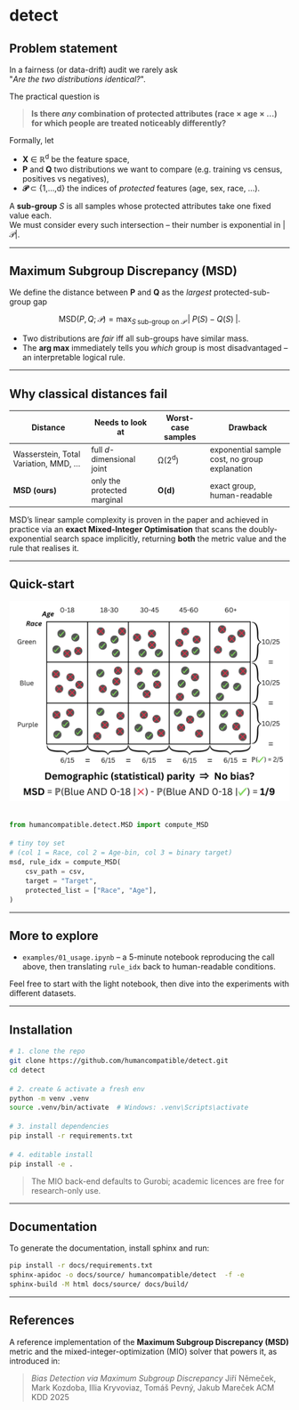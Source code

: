 # detect

## Problem statement

In a fairness (or data-drift) audit we rarely ask  
"*Are the two distributions identical?*".  

The practical question is

> **Is there *any* combination of protected attributes (race × age × …) for which people are treated noticeably differently?**

Formally, let  

* **X** ∈ ℝ<sup>d</sup> be the feature space,  
* **P** and **Q** two distributions we want to compare (e.g. training vs census, positives vs negatives),  
* **𝒫** ⊂ {1,…,d} the indices of *protected* features (age, sex, race, …).

A **sub-group** *S* is all samples whose protected attributes take one fixed value each.  
We must consider every such intersection – their number is exponential in |𝒫|.

---

## Maximum Subgroup Discrepancy (MSD)

We define the distance between **P** and **Q** as the *largest* protected-sub-group gap  

```math

\text{MSD}(P,Q;\,𝒫)=
\max_{S\;\text{sub-group on }𝒫}\;
\bigl|\;P(S)-Q(S)\;\bigr|.

```


* Two distributions are *fair* iff all sub-groups have similar mass.  
* The **arg max** immediately tells you *which* group is most disadvantaged – an interpretable logical rule.

---

## Why classical distances fail

| Distance | Needs to look at | Worst-case samples | Drawback |
|----------|-----------------|--------------------|----------|
| Wasserstein, Total Variation, MMD, … | full *d*-dimensional joint | Ω(2<sup>d</sup>) | exponential sample cost, no group explanation |
| **MSD (ours)** | only the protected marginal | **O(d)** | exact group, human-readable |

MSD’s linear sample complexity is proven in the paper and achieved in practice via an **exact Mixed-Integer Optimisation** that scans the doubly-exponential search space implicitly, returning **both** the metric value and the rule that realises it.

---

## Quick-start

<div align="center">
  <img src="images/motivation_MSD.png" alt="Motivating example" width="550"/>
</div>
<br>


```python
from humancompatible.detect.MSD import compute_MSD

# tiny toy set 
# (col 1 = Race, col 2 = Age-bin, col 3 = binary target) 
msd, rule_idx = compute_MSD(
    csv_path = csv,
    target = "Target",
    protected_list = ["Race", "Age"],
)
```

---

## More to explore
- `examples/01_usage.ipynb` – a 5-minute notebook reproducing the call above,
then translating `rule_idx` back to human-readable conditions.

Feel free to start with the light notebook, then dive into the experiments with different datasets.

---

## Installation

```bash
# 1. clone the repo
git clone https://github.com/humancompatible/detect.git
cd detect

# 2. create & activate a fresh env
python -m venv .venv
source .venv/bin/activate  # Windows: .venv\Scripts\activate

# 3. install dependencies
pip install -r requirements.txt

# 4. editable install
pip install -e .
```

> The MIO back-end defaults to Gurobi; academic licences are free for research-only use.

---

## Documentation

To generate the documentation, install sphinx and run:

```bash
pip install -r docs/requirements.txt
sphinx-apidoc -o docs/source/ humancompatible/detect  -f -e
sphinx-build -M html docs/source/ docs/build/
```

---

## References

A reference implementation of the **Maximum Subgroup Discrepancy (MSD)** metric and the mixed-integer-optimization (MIO) solver that powers it, as introduced in:

> _Bias Detection via Maximum Subgroup Discrepancy_
> Jiří Němeček, Mark Kozdoba, Illia Kryvoviaz, Tomáš Pevný, Jakub Mareček
> ACM KDD 2025
